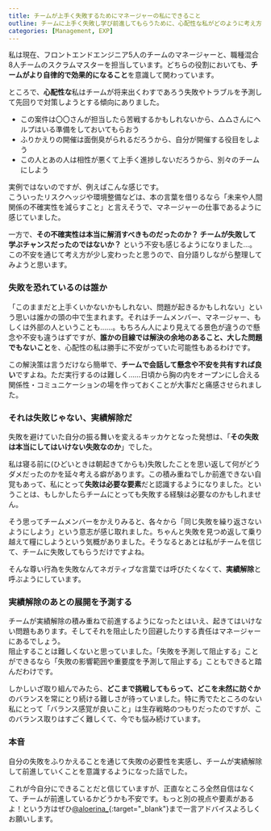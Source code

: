 ```yaml
---
title: チームが上手く失敗するためにマネージャーの私にできること
outline: チームに上手く失敗し学び前進してもらうために、心配性な私がどのように考え方を変えてきたかをまとめました。結論やオチのない話です。
categories: [Management, EXP]
---
```


私は現在、フロントエンドエンジニア5人のチームのマネージャーと、職種混合8人チームのスクラムマスターを担当しています。どちらの役割においても、**チームがより自律的で効果的になること**を意識して関わっています。

ところで、**心配性な**私はチームが将来出くわすであろう失敗やトラブルを予測して先回りで対策しようとする傾向にありました。

* この案件は〇〇さんが担当したら苦戦するかもしれないから、△△さんにヘルプはいる準備をしておいてもらおう
* ふりかえりの開催は面倒臭がられるだろうから、自分が開催する役目をしよう
* この人とあの人は相性が悪くて上手く進捗しないだろうから、別々のチームにしよう

実例ではないのですが、例えばこんな感じです。  
こういったリスクヘッジや環境整備などは、本の言葉を借りるなら「未来や人間関係の不確実性を減らすこと」と言えそうで、マネージャーの仕事であるように感じていました。

一方で、**その不確実性は本当に解消すべきものだったのか？ チームが失敗して学ぶチャンスだったのではないか？** という不安も感じるようになりました…。この不安を通じて考え方が少し変わったと思うので、自分語りしながら整理してみようと思います。


### 失敗を恐れているのは誰か

「このままだと上手くいかないかもしれない、問題が起きるかもしれない」という思いは誰かの頭の中で生まれます。それはチームメンバー、マネージャー、もしくは外部の人ということも……。もちろん人により見えてる景色が違うので懸念や不安も違うはずですが、**誰かの目線では解決の余地のあること、大した問題でもないこと**を、心配性の私は勝手に不安がっていた可能性もあるわけです。

この解決策は言うだけなら簡単で、**チームで会話して懸念や不安を共有すれば良い**ですよね。ただ実行するのは難しく……日頃から胸の内をオープンにし合える関係性・コミュニケーションの場を作っておくことが大事だと痛感させられました。



### それは失敗じゃない、実績解除だ

失敗を避けていた自分の振る舞いを変えるキッカケとなった発想は、「**その失敗は本当にしてはいけない失敗なのか**」でした。

私は寝る前に(ひどいときは朝起きてからも)失敗したことを思い返して何がどうダメだったのかを延々考える癖があります。この積み重ねでしか前進できない自覚もあって、私にとって**失敗は必要な要素**だと認識するようになりました。ということは、もしかしたらチームにとっても失敗する経験は必要なのかもしれません。

そう思ってチームメンバーをかえりみると、各々から「同じ失敗を繰り返さないようにしよう」という意志が感じ取れました。ちゃんと失敗を見つめ返して乗り越えて糧にしようという気概がありました。そうなるとあとは私がチームを信じて、チームに失敗してもらうだけですよね。

そんな尊い行為を失敗なんてネガティブな言葉では呼びたくなくて、**実績解除**と呼ぶようにしています。



### 実績解除のあとの展開を予測する

チームが実績解除の積み重ねで前進するようになったとはいえ、起きてはいけない問題もあります。そしてそれを阻止したり回避したりする責任はマネージャーにあるでしょう。  
阻止することは難しくないと思っていました。「失敗を予測して阻止する」ことができるなら「失敗の影響範囲や重要度を予測して阻止する」こともできると踏んだわけです。

しかしいざ取り組んでみたら、**どこまで挑戦してもらって、どこを未然に防ぐか**のバランスを常にとり続ける難しさが待っていました。特に秀でたところのない私にとって「バランス感覚が良いこと」は生存戦略のつもりだったのですが、このバランス取りはすごく難しくて、今でも悩み続けています。



### 本音

自分の失敗をふりかえることを通じて失敗の必要性を実感し、チームが実績解除して前進していくことを意識するようになった話でした。

これが今自分にできることだと信じていますが、正直なところ全然自信はなくて、チームが前進しているかどうかも不安です。もっと別の視点や要素があるよ！という方はぜひ[@aloerina_](https://twitter.com/aloerina_){:target="_blank"}まで一言アドバイスよろしくお願いします。